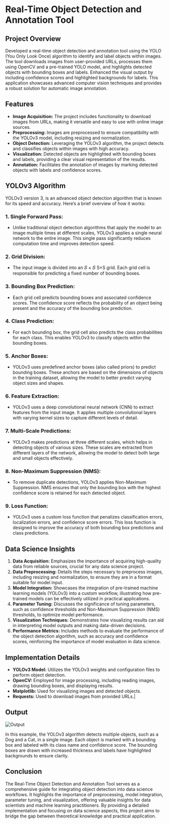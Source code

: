 # Real-Time Object Detection and Annotation Tool

## Project Overview
Developed a real-time object detection and annotation tool using the YOLO (You Only Look Once) algorithm to identify and label objects within images. The tool downloads images from user-provided URLs, processes them using OpenCV and a pre-trained YOLO model, and highlights detected objects with bounding boxes and labels. Enhanced the visual output by including confidence scores and highlighted backgrounds for labels. This application showcases advanced computer vision techniques and provides a robust solution for automatic image annotation.

## Features
- **Image Acquisition:** The project includes functionality to download images from URLs, making it versatile and easy to use with online image sources.
- **Preprocessing:** Images are preprocessed to ensure compatibility with the YOLOv3 model, including resizing and normalization.
- **Object Detection:** Leveraging the YOLOv3 algorithm, the project detects and classifies objects within images with high accuracy.
- **Visualization:** Detected objects are highlighted with bounding boxes and labels, providing a clear visual representation of the results.
- **Annotation:** Facilitates the annotation of images by marking detected objects with labels and confidence scores.

## YOLOv3 Algorithm
YOLOv3 version 3, is an advanced object detection algorithm that is known for its speed and accuracy. Here’s a brief overview of how it works:

### 1. Single Forward Pass:
- Unlike traditional object detection algorithms that apply the model to an image multiple times at different scales, YOLOv3 applies a single neural network to the entire image. This single pass significantly reduces computation time and improves detection speed.

### 2. Grid Division:
- The input image is divided into an 
𝑆
×
𝑆
S×S grid. Each grid cell is responsible for predicting a fixed number of bounding boxes.

### 3. Bounding Box Prediction:
- Each grid cell predicts bounding boxes and associated confidence scores. The confidence score reflects the probability of an object being present and the accuracy of the bounding box prediction.

### 4. Class Prediction:
- For each bounding box, the grid cell also predicts the class probabilities for each class. This enables YOLOv3 to classify objects within the bounding boxes.

### 5. Anchor Boxes:
- YOLOv3 uses predefined anchor boxes (also called priors) to predict bounding boxes. These anchors are based on the dimensions of objects in the training dataset, allowing the model to better predict varying object sizes and shapes.

### 6. Feature Extraction:
- YOLOv3 uses a deep convolutional neural network (CNN) to extract features from the input image. It applies multiple convolutional layers with varying kernel sizes to capture different levels of detail.

### 7. Multi-Scale Predictions:
- YOLOv3 makes predictions at three different scales, which helps in detecting objects of various sizes. These scales are extracted from different layers of the network, allowing the model to detect both large and small objects effectively.

### 8. Non-Maximum Suppression (NMS):
- To remove duplicate detections, YOLOv3 applies Non-Maximum Suppression. NMS ensures that only the bounding box with the highest confidence score is retained for each detected object.

### 9. Loss Function:
- YOLOv3 uses a custom loss function that penalizes classification errors, localization errors, and confidence score errors. This loss function is designed to improve the accuracy of both bounding box predictions and class predictions.

## Data Science Insights

1. **Data Acquisition:** Emphasizes the importance of acquiring high-quality data from reliable sources, crucial for any data science project.
2. **Data Preprocessing:** Details the steps necessary to preprocess images, including resizing and normalization, to ensure they are in a format suitable for model input.
3. **Model Integration:** Showcases the integration of pre-trained machine learning models (YOLOv3) into a custom workflow, illustrating how pre-trained models can be effectively utilized in practical applications.
4. **Parameter Tuning:** Discusses the significance of tuning parameters, such as confidence thresholds and Non-Maximum Suppression (NMS) thresholds, to optimize model performance.
5. **Visualization Techniques:** Demonstrates how visualizing results can aid in interpreting model outputs and making data-driven decisions.
6. **Performance Metrics:** Includes methods to evaluate the performance of the object detection algorithm, such as accuracy and confidence scores, reinforcing the importance of model evaluation in data science.

## Implementation Details
- **YOLOv3 Model:** Utilizes the YOLOv3 weights and configuration files to perform object detection.
- **OpenCV:** Employed for image processing, including reading images, drawing bounding boxes, and displaying results.
- **Matplotlib:** Used for visualizing images and detected objects.
- **Requests:** Used to download images from provided URLs.|

## Output

![Output](https://github.com/KavinduR0713/Real-Time-Object-Detection-and-Annotation-Tool/assets/105490780/fc093143-c758-418b-a81b-796b9c65fd57)

In this example, the YOLOv3 algorithm detects multiple objects, such as a Dog and a Cat, in a single image. Each object is marked with a bounding box and labeled with its class name and confidence score. The bounding boxes are drawn with increased thickness and labels have highlighted backgrounds to ensure clarity.

## Conclusion
The Real-Time Object Detection and Annotation Tool serves as a comprehensive guide for integrating object detection into data science workflows. It highlights the importance of preprocessing, model integration, parameter tuning, and visualization, offering valuable insights for data scientists and machine learning practitioners. By providing a detailed implementation and focusing on data science aspects, this project aims to bridge the gap between theoretical knowledge and practical application.
